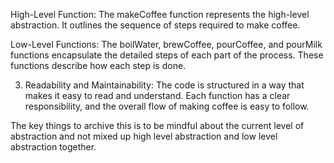 
High-Level Function: The makeCoffee function represents the high-level abstraction. It outlines the sequence of steps required to make coffee.

Low-Level Functions: The boilWater, brewCoffee, pourCoffee, and pourMilk functions encapsulate the detailed steps of each part of the process. These functions describe how each step is done.

3. Readability and Maintainability: The code is structured in a way that makes it easy to read and understand. Each function has a clear responsibility, and the overall flow of making coffee is easy to follow.

The key things to archive this is to be mindful about the current level of abstraction and not mixed up high level abstraction and low level abstraction together.
